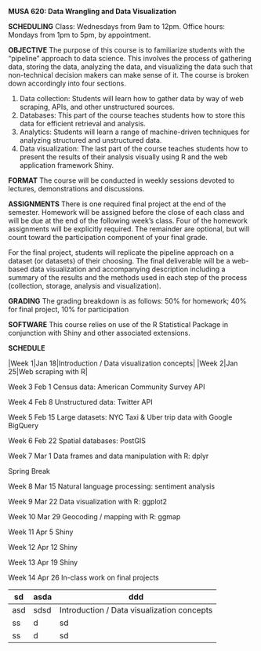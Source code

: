 **MUSA 620: Data Wrangling and Data Visualization**

**SCHEDULING**
Class: Wednesdays from 9am to 12pm. Office hours: Mondays from 1pm to 5pm, by appointment.
				
**OBJECTIVE**
The purpose of this course is to familiarize students with the “pipeline” approach to data science. This involves the process of gathering data, storing the data, analyzing the data, and visualizing the data such that non-technical decision makers can make sense of it. The course is broken down accordingly into four sections.

1.	Data collection: Students will learn how to gather data by way of web scraping, APIs, and other unstructured sources.
2.	Databases: This part of the course teaches students how to store this data for efficient retrieval and analysis.
3.	Analytics: Students will learn a range of machine-driven techniques for analyzing structured and unstructured data.
4.	Data visualization: The last part of the course teaches students how to present the results of their analysis visually using R and the web application framework Shiny.
	
**FORMAT**
The course will be conducted in weekly sessions devoted to lectures, demonstrations and discussions.

**ASSIGNMENTS**
There is one required final project at the end of the semester. Homework will be assigned before the close of each class and will be due at the end of the following week’s class. Four of the homework assignments will be explicitly required. The remainder are optional, but will count toward the participation component of your final grade.

For the final project, students will replicate the pipeline approach on a dataset (or datasets) of their choosing. The final deliverable will be a web-based data visualization and accompanying description including a summary of the results and the methods used in each step of the process (collection, storage, analysis and visualization). 

**GRADING**
The grading breakdown is as follows: 50% for homework; 40% for final project, 10% for participation

**SOFTWARE**
This course relies on use of the R Statistical Package in conjunction with Shiny and other associated extensions. 
	
**SCHEDULE**

|Week 1|Jan 18|Introduction / Data visualization concepts|
|Week 2|Jan 25|Web scraping with R|

Week 3	Feb 1		  Census data: American Community Survey API

Week 4	Feb 8		  Unstructured data: Twitter API

Week 5	Feb 15		Large datasets: NYC Taxi & Uber trip data with Google BigQuery

Week 6	Feb 22		Spatial databases: PostGIS

Week 7	Mar 1		  Data frames and data manipulation with R: dplyr

Spring Break

Week 8	Mar 15		Natural language processing: sentiment analysis

Week 9	Mar 22		Data visualization with R: ggplot2

Week 10	Mar 29		Geocoding / mapping with R: ggmap

Week 11	Apr 5		  Shiny

Week 12	Apr 12		Shiny

Week 13	Apr 19		Shiny 

Week 14	Apr 26		In-class work on final projects


| sd  | asda | ddd   |
|-----|------|-------|
| asd | sdsd | Introduction / Data visualization concepts |
| ss  | d    | sd    |
| ss  | d    | sd    |
